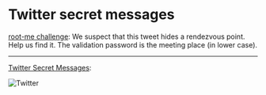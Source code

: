 # Twitter secret messages

[root-me challenge](https://www.root-me.org/en/Challenges/Steganography/Twitter-Secret-Messages): We suspect that this tweet hides a rendezvous point. Help us find it. The validation password is the meeting place (in lower case).

----

[Twitter Secret Messages](https://holloway.nz/steg/):

![Twitter](/_static/images/twitter.png)
